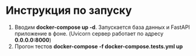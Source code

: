 # Инструкция по запуску
1) Вводим **docker-compose up -d**. Запускается база данных и FastAPI приложение в фоне. (Uvicorn сервер работает по адресу **0.0.0.0:8000**)
2) Прогон тестов  **docker-compose -f docker-compose.tests.yml up**
